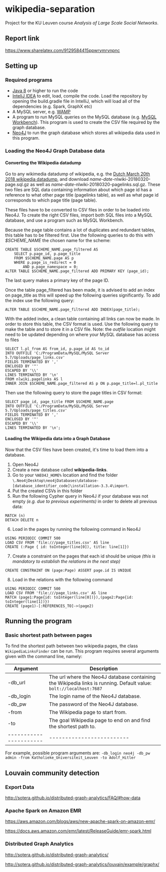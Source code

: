 # wikipedia-separation
Project for the KU Leuven course *Analysis of Large Scale Social Networks*. 

## Report link
https://www.sharelatex.com/9129584415ppwrymrvnpnc

## Setting up

### Required programs
* [Java 8](http://www.oracle.com/technetwork/java/javase/downloads/jdk8-downloads-2133151.html) or higher to run the code
* [InteliJ IDEA](https://www.jetbrains.com/idea/) to edit, load, compile the code.
Load the repository by opening the build.gradle file in IntelliJ, which will load all of the dependencies (e.g. Spark, GraphX etc)
* A MySQL server, e.g. [WAMP](http://www.wampserver.com/en/)
* A program to run MySQL queries on the MySQL database (e.g. [MySQL Workbench](https://www.mysql.com/products/workbench/)).
This program is used to create the CSV file required by the graph database.
* [Neo4J](https://neo4j.com/) to run the graph database which stores all wikipedia data used in this program.

### Loading the Neo4J Graph Database data

#### Converting the Wikipedia datadump

Go to any wikimedia datadump of wikipedia, e.g. the [Dutch March 20th 2018 wikipedia datadump](https://dumps.wikimedia.org/nlwiki/20180320/), and download *name-date*-nlwiki-20180320-page.sql.gz as well as *name-date*-nlwiki-20180320-pagelinks.sql.gz.
These two files are SQL data containing information about which page id has a reference to what other page title (pagelinks table), as well as what page id corresponds to which page title (page table).

These files have to be converted to CSV files in order to be loaded into Neo4J.
To create the right CSV files, import both SQL files into a MySQL database, and use a program such as MySQL Workbench.

Because the page table contains a lot of duplicates and redundant tables, this table has to be filtered first.
Use the following queries to do this with *$SCHEME_NAME* the chosen name for the scheme:
```
CREATE TABLE $SCHEME_NAME.page_filtered AS
    SELECT p.page_id, p.page_title
    FROM $SCHEME_NAME.page AS p
    WHERE p.page_is_redirect = 0
        AND p.page_namespace = 0;
ALTER TABLE $SCHEME_NAME.page_filtered ADD PRIMARY KEY (page_id);

```
The last query makes a primary key of the page ID. 

Once the table page_filtered has been made, it is advised to add an index on page_title as this will speed up the following
queries significantly. To add the index use the following query:
```
ALTER TABLE $SCHEME_NAME.page_filtered ADD INDEX(page_title);
```

With the added index, a clean table containing all links can now be made. In order to store this table, the CSV format is used.
Use the following query to make the table and to store it in a CSV file.
Note: the *outfile* location might need to be updated depending on where your MySQL database has access to files 

```
SELECT l.pl_from AS from_id, p.page_id AS to_id
INTO OUTFILE 'C:/ProgramData/MySQL/MySQL Server 5.7/Uploads/page_links.csv'
FIELDS TERMINATED BY ','
ENCLOSED BY '"'
ESCAPED BY '\\'
LINES TERMINATED BY '\n'
FROM nlwiki.pagelinks AS l
INNER JOIN $SCHEME_NAME.page_filtered AS p ON p.page_title=l.pl_title
```
Then use the following query to store the page titles in CSV format:
```
SELECT page_id, page_title FROM $SCHEME_NAME.page
INTO OUTFILE 'C:/ProgramData/MySQL/MySQL Server 5.7/Uploads/page_titles.csv'
FIELDS TERMINATED BY ','
ENCLOSED BY '"'
ESCAPED BY '\\'
LINES TERMINATED BY '\n';
```

#### Loading the Wikipedia data into a Graph Database

Now that the CSV files have been created, it's time to load them into a database.
1. Open Neo4J
2. Create a new database called **wikipedia-links**.
3. Go to your `%NEO4J_HOME%` location and find the folder `\.Neo4jDesktop\neo4jDatabases\database-[database_identifier_code]\installation-3.3.4\import`.
4. Put the created CSVs in this folder
5. Run the following Cypher query in Neo4J if your database was not empty *(e.g. due to previous experiments)* in order to delete all previous data:
```
MATCH (n)
DETACH DELETE n
```
6. Load in the pages by running the following command in Neo4J
```
USING PERIODIC COMMIT 500
LOAD CSV FROM 'file:///page_titles.csv' AS line
CREATE (:Page { id: toInteger(line[0]), title: line[1]})
```
7. Create a constraint on the pages that each id should be unique *(this is mandatory to establish the relations in the next step)*
```
CREATE CONSTRAINT ON (page:Page) ASSERT page.id IS UNIQUE
```
8. Load in the relations with the following command
```
USING PERIODIC COMMIT 500
LOAD CSV FROM 'file:///page_links.csv' AS line
MATCH (page1:Page{id: toInteger(line[0])}),(page2:Page{id: toInteger(line[1])})
CREATE (page1)-[:REFERENCES_TO]->(page2)
```

## Running the program

### Basic shortest path between pages
To find the shortest path between two wikipedia pages, the class `WikipediaLinksFinder` can be run.
This program requires several arguments given with the command line, namely:

| Argument               | Description               |
| ---------------------- | ------------------------- |
| -db_url | The url where the Neo4J database containing the Wikipedia links is running. Default value: `bolt://localhost:7687` |
| -db_login | The login name of the Neo4J database. |
| -db_pw | The password of the Neo4J database. |
| -from | The Wikipedia page to start from. |
| -to | The goal Wikipedia page to end on and find the shortest path to.  |
| ---------------------- | ------------------------- |

For example, possible program arguments are:
`-db_login neo4j -db_pw admin -from Katholieke_Universiteit_Leuven -to Adolf_Hitler`


## Louvain community detection 

### Export Data
http://sotera.github.io/distributed-graph-analytics/FAQ/#how-data

### Apache Spark on Amazon EMR
https://aws.amazon.com/blogs/aws/new-apache-spark-on-amazon-emr/

https://docs.aws.amazon.com/emr/latest/ReleaseGuide/emr-spark.html

### Distributed Graph Analytics
http://sotera.github.io/distributed-graph-analytics/

http://sotera.github.io/distributed-graph-analytics/louvain/example/graphx/
